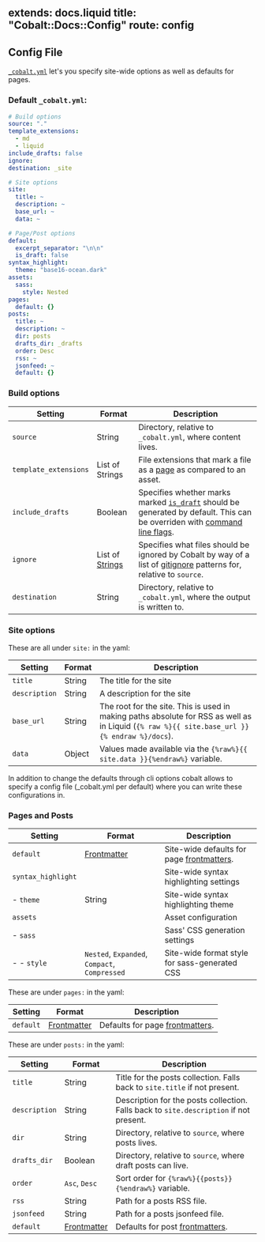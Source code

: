 extends: docs.liquid
title: "Cobalt::Docs::Config"
route: config
---

## Config File

[`_cobalt.yml`](/docs/directory.html) let's you specify site-wide options as well as defaults for pages.

### Default `_cobalt.yml`:

```yml
# Build options
source: "."
template_extensions:
  - md
  - liquid
include_drafts: false
ignore:
destination: _site

# Site options
site:
  title: ~
  description: ~
  base_url: ~
  data: ~

# Page/Post options
default:
  excerpt_separator: "\n\n"
  is_draft: false
syntax_highlight:
  theme: "base16-ocean.dark"
assets:
  sass:
    style: Nested
pages:
  default: {}
posts:
  title: ~
  description: ~
  dir: posts
  drafts_dir: _drafts
  order: Desc
  rss: ~
  jsonfeed: ~
  default: {}
```

### Build options

Setting               | Format          | Description
----------------------|-----------------|------------
`source`              | String          | Directory, relative to `_cobalt.yml`, where content lives.
`template_extensions` | List of Strings | File extensions that mark a file as a [page](/docs/pages.html) as compared to an asset.
`include_drafts`      | Boolean         | Specifies whether marks marked [`is_draft`](/docs/pages.html) should be generated by default.  This can be overriden with [command line flags](/docs/usage.html).
`ignore`              | List of [Strings](https://git-scm.com/docs/gitignore) | Specifies what files should be ignored by Cobalt by way of a list of [gitignore](https://git-scm.com/docs/gitignore) patterns for, relative to `source`.
`destination`         | String          | Directory, relative to `_cobalt.yml`, where the output is written to.

### Site options

These are all under `site:` in the yaml:

Setting       | Format | Description
--------------|--------|------------
`title`       | String | The title for the site
`description` | String | A description for the site
`base_url`    | String | The root for the site.  This is used in making paths absolute for RSS as well as in Liquid (`{% raw %}{{ site.base_url }}{% endraw %}/docs`).
`data`        | Object | Values made available via the `{%raw%}{{ site.data }}{%endraw%}` variable.

In addition to change the defaults through cli options cobalt allows to
specify a config file (_cobalt.yml per default) where you can write these
configurations in.

### Pages and Posts

Setting            | Format      | Description
-------------------|-------------|------------
`default`          | [Frontmatter](/docs/front.html) | Site-wide defaults for page [frontmatters](/docs/front.html).
`syntax_highlight` |             | Site-wide syntax highlighting settings
- `theme`          | String      | Site-wide syntax highlighting theme
`assets`           |             | Asset configuration
- `sass`           |             | Sass' CSS generation settings
- - `style`        | `Nested`, `Expanded`, `Compact`, `Compressed` | Site-wide format style for sass-generated CSS

These are under `pages:` in the yaml:

Setting            | Format      | Description
-------------------|-------------|------------
`default`          | [Frontmatter](/docs/front.html) | Defaults for page [frontmatters](/docs/front.html).

These are under `posts:` in the yaml:

Setting       | Format          | Description
--------------|-----------------|------------
`title`       | String        | Title for the posts collection.  Falls back to `site.title` if not present.
`description` | String        | Description for the posts collection.  Falls back to `site.description` if not present.
`dir`         | String        | Directory, relative to `source`, where posts lives.
`drafts_dir`  | Boolean       | Directory, relative to `source`, where draft posts can live.
`order`       | `Asc`, `Desc` | Sort order for `{%raw%}{{posts}}{%endraw%}` variable.
`rss`         | String        | Path for a posts RSS file.
`jsonfeed`    | String        | Path for a posts jsonfeed file.
`default`     | [Frontmatter](/docs/front.html) | Defaults for post [frontmatters](/docs/front.html).
